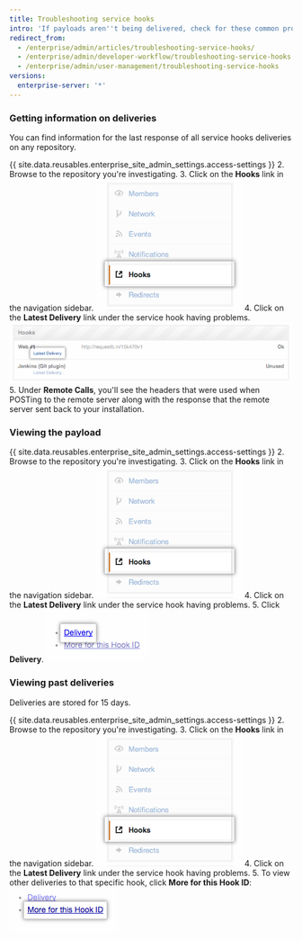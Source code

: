 ```yaml
---
title: Troubleshooting service hooks
intro: 'If payloads aren''t being delivered, check for these common problems.'
redirect_from:
  - /enterprise/admin/articles/troubleshooting-service-hooks/
  - /enterprise/admin/developer-workflow/troubleshooting-service-hooks
  - /enterprise/admin/user-management/troubleshooting-service-hooks
versions:
  enterprise-server: '*'
---
```


### Getting information on deliveries

You can find information for the last response of all service hooks deliveries on any repository.

{{ site.data.reusables.enterprise_site_admin_settings.access-settings }}
2. Browse to the repository you're investigating.
3. Click on the **Hooks** link in the navigation sidebar.
  ![Hooks Sidebar](/assets/images/enterprise/settings/Enterprise-Hooks-Sidebar.png)
4. Click on the **Latest Delivery** link under the service hook having problems.
  ![Hook Details](/assets/images/enterprise/settings/Enterprise-Hooks-Details.png)
5. Under **Remote Calls**, you'll see the headers that were used when POSTing to the remote server along with the response that the remote server sent back to your installation.

### Viewing the payload

{{ site.data.reusables.enterprise_site_admin_settings.access-settings }}
2. Browse to the repository you're investigating.
3. Click on the **Hooks** link in the navigation sidebar.
  ![Hooks Sidebar](/assets/images/enterprise/settings/Enterprise-Hooks-Sidebar.png)
4. Click on the **Latest Delivery** link under the service hook having problems.
5. Click **Delivery**.
  ![Viewing the payload](/assets/images/enterprise/settings/Enterprise-Hooks-Payload.png)

### Viewing past deliveries

Deliveries are stored for 15 days.

{{ site.data.reusables.enterprise_site_admin_settings.access-settings }}
2. Browse to the repository you're investigating.
3. Click on the **Hooks** link in the navigation sidebar.
  ![Hooks Sidebar](/assets/images/enterprise/settings/Enterprise-Hooks-Sidebar.png)
4. Click on the **Latest Delivery** link under the service hook having problems.
5. To view other deliveries to that specific hook, click **More for this Hook ID**:
  ![Viewing more deliveries](/assets/images/enterprise/settings/Enterprise-Hooks-More-Deliveries.png)
